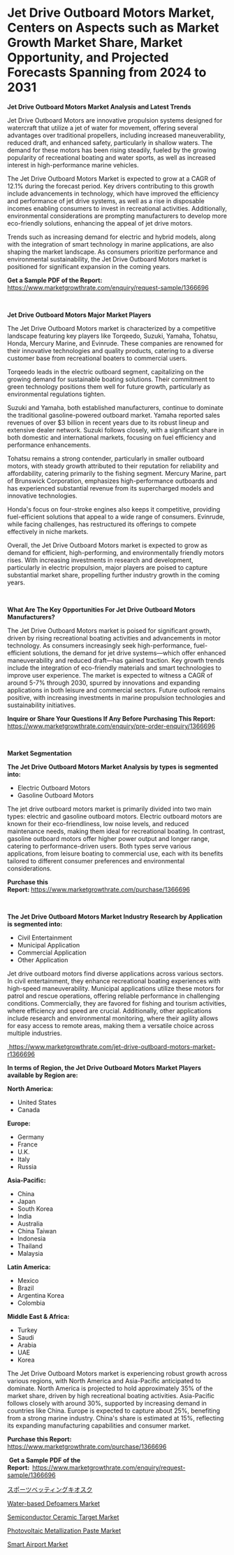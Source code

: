 <p><h1>Jet Drive Outboard Motors Market, Centers on Aspects such as Market Growth Market Share, Market Opportunity, and Projected Forecasts Spanning from 2024 to 2031</h1></p><p><strong>Jet Drive Outboard Motors Market Analysis and Latest Trends</strong></p>
<p><p>Jet Drive Outboard Motors are innovative propulsion systems designed for watercraft that utilize a jet of water for movement, offering several advantages over traditional propellers, including increased maneuverability, reduced draft, and enhanced safety, particularly in shallow waters. The demand for these motors has been rising steadily, fueled by the growing popularity of recreational boating and water sports, as well as increased interest in high-performance marine vehicles.</p><p>The Jet Drive Outboard Motors Market is expected to grow at a CAGR of 12.1% during the forecast period. Key drivers contributing to this growth include advancements in technology, which have improved the efficiency and performance of jet drive systems, as well as a rise in disposable incomes enabling consumers to invest in recreational activities. Additionally, environmental considerations are prompting manufacturers to develop more eco-friendly solutions, enhancing the appeal of jet drive motors. </p><p>Trends such as increasing demand for electric and hybrid models, along with the integration of smart technology in marine applications, are also shaping the market landscape. As consumers prioritize performance and environmental sustainability, the Jet Drive Outboard Motors market is positioned for significant expansion in the coming years.</p></p>
<p><strong>Get a Sample PDF of the Report:&nbsp;</strong> <a href="https://www.marketgrowthrate.com/enquiry/request-sample/1366696">https://www.marketgrowthrate.com/enquiry/request-sample/1366696</a></p>
<p>&nbsp;</p>
<p><strong>Jet Drive Outboard Motors Major Market Players</strong></p>
<p><p>The Jet Drive Outboard Motors market is characterized by a competitive landscape featuring key players like Torqeedo, Suzuki, Yamaha, Tohatsu, Honda, Mercury Marine, and Evinrude. These companies are renowned for their innovative technologies and quality products, catering to a diverse customer base from recreational boaters to commercial users.</p><p>Torqeedo leads in the electric outboard segment, capitalizing on the growing demand for sustainable boating solutions. Their commitment to green technology positions them well for future growth, particularly as environmental regulations tighten.</p><p>Suzuki and Yamaha, both established manufacturers, continue to dominate the traditional gasoline-powered outboard market. Yamaha reported sales revenues of over $3 billion in recent years due to its robust lineup and extensive dealer network. Suzuki follows closely, with a significant share in both domestic and international markets, focusing on fuel efficiency and performance enhancements.</p><p>Tohatsu remains a strong contender, particularly in smaller outboard motors, with steady growth attributed to their reputation for reliability and affordability, catering primarily to the fishing segment. Mercury Marine, part of Brunswick Corporation, emphasizes high-performance outboards and has experienced substantial revenue from its supercharged models and innovative technologies.</p><p>Honda's focus on four-stroke engines also keeps it competitive, providing fuel-efficient solutions that appeal to a wide range of consumers. Evinrude, while facing challenges, has restructured its offerings to compete effectively in niche markets.</p><p>Overall, the Jet Drive Outboard Motors market is expected to grow as demand for efficient, high-performing, and environmentally friendly motors rises. With increasing investments in research and development, particularly in electric propulsion, major players are poised to capture substantial market share, propelling further industry growth in the coming years.</p></p>
<p>&nbsp;</p>
<p><strong>What Are The Key Opportunities For Jet Drive Outboard Motors Manufacturers?</strong></p>
<p><p>The Jet Drive Outboard Motors market is poised for significant growth, driven by rising recreational boating activities and advancements in motor technology. As consumers increasingly seek high-performance, fuel-efficient solutions, the demand for jet drive systems—which offer enhanced maneuverability and reduced draft—has gained traction. Key growth trends include the integration of eco-friendly materials and smart technologies to improve user experience. The market is expected to witness a CAGR of around 5-7% through 2030, spurred by innovations and expanding applications in both leisure and commercial sectors. Future outlook remains positive, with increasing investments in marine propulsion technologies and sustainability initiatives.</p></p>
<p><strong>Inquire or Share Your Questions If Any Before Purchasing This Report:</strong> <a href="https://www.marketgrowthrate.com/enquiry/pre-order-enquiry/1366696">https://www.marketgrowthrate.com/enquiry/pre-order-enquiry/1366696</a></p>
<p>&nbsp;</p>
<p><strong>Market Segmentation</strong></p>
<p><strong>The Jet Drive Outboard Motors Market Analysis by types is segmented into:</strong></p>
<p><ul><li>Electric Outboard Motors</li><li>Gasoline Outboard Motors</li></ul></p>
<p><p>The jet drive outboard motors market is primarily divided into two main types: electric and gasoline outboard motors. Electric outboard motors are known for their eco-friendliness, low noise levels, and reduced maintenance needs, making them ideal for recreational boating. In contrast, gasoline outboard motors offer higher power output and longer range, catering to performance-driven users. Both types serve various applications, from leisure boating to commercial use, each with its benefits tailored to different consumer preferences and environmental considerations.</p></p>
<p><strong>Purchase this Report:&nbsp;</strong><a href="https://www.marketgrowthrate.com/purchase/1366696">https://www.marketgrowthrate.com/purchase/1366696</a></p>
<p>&nbsp;</p>
<p><strong>The Jet Drive Outboard Motors Market Industry Research by Application is segmented into:</strong></p>
<p><ul><li>Civil Entertainment</li><li>Municipal Application</li><li>Commercial Application</li><li>Other Application</li></ul></p>
<p><p>Jet drive outboard motors find diverse applications across various sectors. In civil entertainment, they enhance recreational boating experiences with high-speed maneuverability. Municipal applications utilize these motors for patrol and rescue operations, offering reliable performance in challenging conditions. Commercially, they are favored for fishing and tourism activities, where efficiency and speed are crucial. Additionally, other applications include research and environmental monitoring, where their agility allows for easy access to remote areas, making them a versatile choice across multiple industries.</p></p>
<p><a href="https://www.marketgrowthrate.com/jet-drive-outboard-motors-market-r1366696">&nbsp;https://www.marketgrowthrate.com/jet-drive-outboard-motors-market-r1366696</a></p>
<p><strong>In terms of Region, the Jet Drive Outboard Motors Market Players available by Region are:</strong></p>
<p>
    <p> <strong> North America: </strong>
        <ul>
            <li>United States</li>
            <li>Canada</li>
        </ul>
        </p> 
    <p> <strong> Europe: </strong>
        <ul>
            <li>Germany</li>
            <li>France</li>
            <li>U.K.</li>
            <li>Italy</li>
            <li>Russia</li>
        </ul>
        </p> 
    <p> <strong> Asia-Pacific: </strong>
        <ul>
            <li>China</li>
            <li>Japan</li>
            <li>South Korea</li>
            <li>India</li>
            <li>Australia</li>
            <li>China Taiwan</li>
            <li>Indonesia</li>
            <li>Thailand</li>
            <li>Malaysia</li>
        </ul>
        </p> 
    <p> <strong> Latin America: </strong>
        <ul>
            <li>Mexico</li>
            <li>Brazil</li>
            <li>Argentina Korea</li>
            <li>Colombia</li>
        </ul>
        </p> 
    <p> <strong> Middle East & Africa: </strong>
        <ul>
            <li>Turkey</li>
            <li>Saudi</li>
            <li>Arabia</li>
            <li>UAE</li>
            <li>Korea</li>
        </ul>
    </p>
    </p>
<p><p>The Jet Drive Outboard Motors market is experiencing robust growth across various regions, with North America and Asia-Pacific anticipated to dominate. North America is projected to hold approximately 35% of the market share, driven by high recreational boating activities. Asia-Pacific follows closely with around 30%, supported by increasing demand in countries like China. Europe is expected to capture about 25%, benefiting from a strong marine industry. China's share is estimated at 15%, reflecting its expanding manufacturing capabilities and consumer market.</p></p>
<p><strong>Purchase this Report: </strong><a href="https://www.marketgrowthrate.com/purchase/1366696">https://www.marketgrowthrate.com/purchase/1366696</a></p>
<p>&nbsp;<strong>Get a Sample PDF of the Report:&nbsp;&nbsp;</strong><a href="https://www.marketgrowthrate.com/enquiry/request-sample/1366696">https://www.marketgrowthrate.com/enquiry/request-sample/1366696</a></p>
<p><strong></strong></p>
<p><p><a href="https://medium.com/@arthurrightus3556/%E3%82%B9%E3%83%9D%E3%83%BC%E3%83%84%E3%83%99%E3%83%83%E3%83%86%E3%82%A3%E3%83%B3%E3%82%B0%E3%82%AD%E3%82%AA%E3%82%B9%E3%82%AF%E3%81%AB%E6%8A%95%E8%B3%87%E3%81%99%E3%81%B9%E3%81%8D%E7%90%86%E7%94%B1%E3%81%AF%E4%BD%95%E3%81%A7%E3%81%99%E3%81%8B-%E5%B8%82%E5%A0%B4%E5%8B%95%E5%90%91-%E4%B8%BB%E8%A6%81%E5%B8%82%E5%A0%B4%E8%A3%BD%E5%93%81-%E5%9C%B0%E5%9F%9F%E3%81%AE%E6%88%90%E9%95%B7-2024%E5%B9%B4-2031%E5%B9%B4-%E3%81%AB%E3%81%A4%E3%81%84%E3%81%A6%E3%81%A7%E3%81%99-85e997d49628?postPublishedType=repub">スポーツベッティングキオスク</a></p><p><a href="https://issuu.com/reportprime-2/docs/water-based-defoamers-market-size-2_ef2a75e6abf4a3">Water-based Defoamers Market</a></p><p><a href="https://issuu.com/reportprime-2/docs/semiconductor-ceramic-target-market_baecc52224326b">Semiconductor Ceramic Target Market</a></p><p><a href="https://github.com/indrystar/Market-Research-Report-List-5/blob/main/photovoltaic-metallization-paste-market.md">Photovoltaic Metallization Paste Market</a></p><p><a href="https://www.linkedin.com/pulse/global-market-pulse-trends-growth-analysis-smart-airport-forecasted-ygoxf?trackingId=YeOrD5A7R3eosl7zNsveTg%3D%3D">Smart Airport Market</a></p></p>